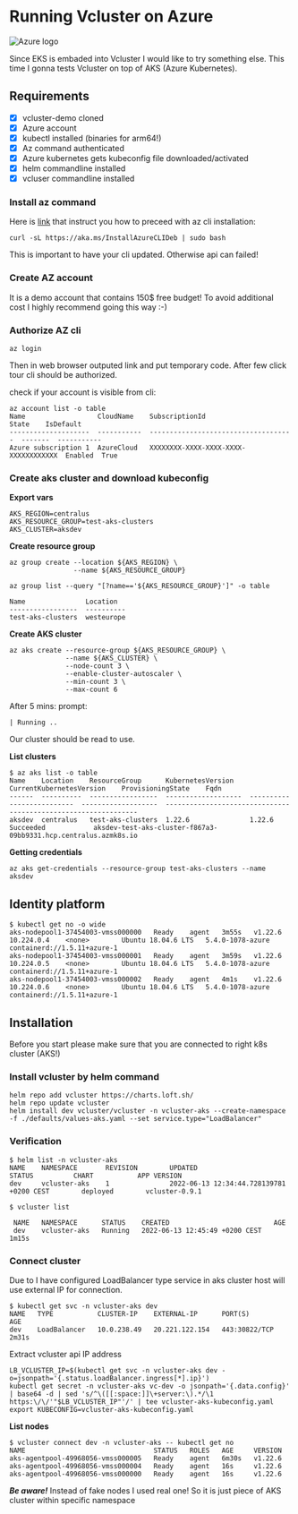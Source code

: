 # Running Vcluster on Azure
![Azure logo](https://bluestream.gr/wp-content/uploads/Azure-Logo-600x300-1.png)

Since EKS is embaded into Vcluster I would like to try something else. This time I gonna
tests Vcluster on top of AKS (Azure Kubernetes).

## Requirements
- [X] vcluster-demo cloned
- [X] Azure account
- [X] kubectl installed (binaries for arm64!)
- [X] Az command authenticated
- [X] Azure kubernetes gets kubeconfig file downloaded/activated
- [X] helm commandline installed
- [X] vcluser commandline installed

### Install az command
Here is [link](https://docs.microsoft.com/en-us/cli/azure/install-azure-cli) that instruct you how to preceed with az cli installation:

```console
curl -sL https://aka.ms/InstallAzureCLIDeb | sudo bash
```

This is important to have your cli updated. Otherwise api can failed!

### Create AZ account
It is a demo account that contains 150$ free budget! To avoid additional cost I highly recommend going this way :-)

### Authorize AZ cli
```console
az login
```
Then in web browser outputed link and put temporary code. After few click tour cli should be authorized.

check if your account is visible from cli:

```console
az account list -o table
Name                  CloudName    SubscriptionId                        State    IsDefault
--------------------  -----------  ------------------------------------  -------  -----------
Azure subscription 1  AzureCloud   XXXXXXXX-XXXX-XXXX-XXXX-XXXXXXXXXXXX  Enabled  True
```

### Create aks cluster and download kubeconfig

**Export vars**
```console
AKS_REGION=centralus
AKS_RESOURCE_GROUP=test-aks-clusters
AKS_CLUSTER=aksdev
```

**Create resource group**
```console
az group create --location ${AKS_REGION} \
                --name ${AKS_RESOURCE_GROUP}
```

```console
az group list --query "[?name=='${AKS_RESOURCE_GROUP}']" -o table

Name               Location
-----------------  ----------
test-aks-clusters  westeurope
```

**Create AKS cluster**
``` 
az aks create --resource-group ${AKS_RESOURCE_GROUP} \
              --name ${AKS_CLUSTER} \
              --node-count 3 \
              --enable-cluster-autoscaler \
              --min-count 3 \
              --max-count 6 
```
After 5 mins:
prompt:
```console
| Running ..
```

Our cluster should be read to use.

**List clusters**
```console
$ az aks list -o table
Name    Location    ResourceGroup      KubernetesVersion    CurrentKubernetesVersion    ProvisioningState    Fqdn
------  ----------  -----------------  -------------------  --------------------------  -------------------  ---------------------------------------------------------------
aksdev  centralus   test-aks-clusters  1.22.6               1.22.6                      Succeeded            aksdev-test-aks-cluster-f867a3-09bb9331.hcp.centralus.azmk8s.io
```

**Getting credentials**
```console
az aks get-credentials --resource-group test-aks-clusters --name aksdev
```

## Identity platform
```console
$ kubectl get no -o wide
aks-nodepool1-37454003-vmss000000   Ready    agent   3m55s   v1.22.6   10.224.0.4    <none>        Ubuntu 18.04.6 LTS   5.4.0-1078-azure   containerd://1.5.11+azure-1
aks-nodepool1-37454003-vmss000001   Ready    agent   3m59s   v1.22.6   10.224.0.5    <none>        Ubuntu 18.04.6 LTS   5.4.0-1078-azure   containerd://1.5.11+azure-1
aks-nodepool1-37454003-vmss000002   Ready    agent   4m1s    v1.22.6   10.224.0.6    <none>        Ubuntu 18.04.6 LTS   5.4.0-1078-azure   containerd://1.5.11+azure-1
```

## Installation
Before you start please make sure that you are connected to right k8s cluster (AKS!)

### Install vcluster by helm command
```console
helm repo add vcluster https://charts.loft.sh/
helm repo update vcluster
helm install dev vcluster/vcluster -n vcluster-aks --create-namespace -f ./defaults/values-aks.yaml --set service.type="LoadBalancer"
```

### Verification
```console
$ helm list -n vcluster-aks
NAME    NAMESPACE       REVISION        UPDATED                                         STATUS          CHART           APP VERSION
dev     vcluster-aks    1               2022-06-13 12:34:44.728139781 +0200 CEST        deployed        vcluster-0.9.1   
```

```console
$ vcluster list

 NAME   NAMESPACE      STATUS    CREATED                          AGE    
 dev    vcluster-aks   Running   2022-06-13 12:45:49 +0200 CEST   1m15s 
```

### Connect cluster
Due to I have configured LoadBalancer type service in aks cluster host will use external IP for connection.

```console
$ kubectl get svc -n vcluster-aks dev
NAME   TYPE           CLUSTER-IP    EXTERNAL-IP      PORT(S)         AGE
dev    LoadBalancer   10.0.238.49   20.221.122.154   443:30822/TCP   2m31s
```

Extract vcluster api IP address
```console
LB_VCLUSTER_IP=$(kubectl get svc -n vcluster-aks dev -o=jsonpath='{.status.loadBalancer.ingress[*].ip}')
kubectl get secret -n vcluster-aks vc-dev -o jsonpath='{.data.config}' | base64 -d | sed 's/^\([[:space:]]\+server:\).*/\1 https:\/\/'"$LB_VCLUSTER_IP"'/' | tee vcluster-aks-kubeconfig.yaml
export KUBECONFIG=vcluster-aks-kubeconfig.yaml
```

**List nodes**
```console
$ vcluster connect dev -n vcluster-aks -- kubectl get no
NAME                                STATUS   ROLES   AGE     VERSION
aks-agentpool-49968056-vmss000005   Ready    agent   6m30s   v1.22.6
aks-agentpool-49968056-vmss000004   Ready    agent   16s     v1.22.6
aks-agentpool-49968056-vmss000000   Ready    agent   16s     v1.22.6
```

***Be aware!***
Instead of fake nodes I used real one! So it is just piece of AKS cluster within specific namespace